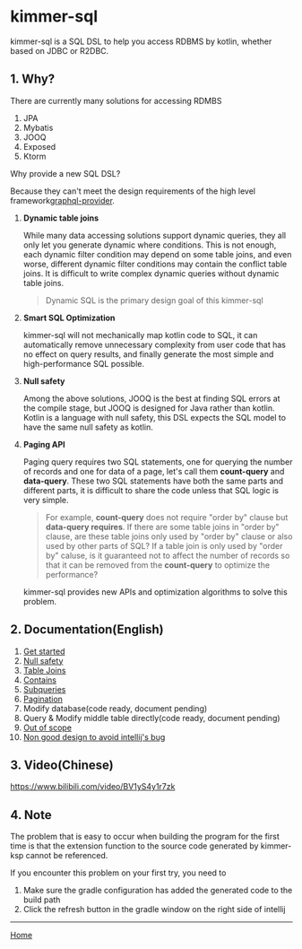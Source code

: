 # kimmer-sql

kimmer-sql is a SQL DSL to help you access RDBMS by kotlin, whether based on JDBC or R2DBC.

## 1. Why?

There are currently many solutions for accessing RDMBS

1. JPA
2. Mybatis
3. JOOQ
4. Exposed
5. Ktorm

Why provide a new SQL DSL? 

Because they can't meet the design requirements of the high level framework[graphql-provider](https://github.com/babyfish-ct/graphql-provider).

1. **Dynamic table joins**

   While many data accessing solutions support dynamic queries, they all only let you generate dynamic where conditions. This is not enough, each dynamic filter condition may depend on some table joins, and even worse, different dynamic filter conditions may contain the conflict table joins. It is difficult to write complex dynamic queries without dynamic table joins.
   
   > Dynamic SQL is the primary design goal of this kimmer-sql

2. **Smart SQL Optimization**

   kimmer-sql will not mechanically map kotlin code to SQL, it can automatically remove unnecessary complexity from user code that has no effect on query results, and finally generate the most simple and high-performance SQL possible.

3. **Null safety**

   Among the above solutions, JOOQ is the best at finding SQL errors at the compile stage, but JOOQ is designed for Java rather than kotlin. Kotlin is a language with null safety, this DSL expects the SQL model to have the same null safety as kotlin.

4. **Paging API**

   Paging query requires two SQL statements, one for querying the number of records and one for data of a page, let's call them **count-query** and **data-query**. These two SQL statements have both the same parts and different parts, it is difficult to share the code unless that SQL logic is very simple.

   > For example, **count-query** does not require "order by" clause but **data-query requires**. If there are some table joins in "order by" clause, are these table joins only used by "order by" clause or also used by other parts of SQL? If a table join is only used by "order by" caluse, is it guaranteed not to affect the number of records so that it can be removed from the **count-query** to optimize the performance?

   kimmer-sql provides new APIs and optimization algorithms to solve this problem.

## 2. Documentation(English)

1. [Get started](./get-started.md)
2. [Null safety](./null-safety.md)
3. [Table Joins](./table-joins.md)
4. [Contains](./contains.md)
5. [Subqueries](./subqueries.md)
6. [Pagination](./pagination.md)
7. Modify database(code ready, document pending) 
8. Query & Modify middle table directly(code ready, document pending) 
9. [Out of scope](./out-of-scope.md)
10. [Non good design to avoid intellij's bug](intellij-bug.md)


## 3. Video(Chinese)
https://www.bilibili.com/video/BV1yS4y1r7zk

## 4. Note 

The problem that is easy to occur when building the program for the first time is that the extension function to the source code generated by kimmer-ksp cannot be referenced.

If you encounter this problem on your first try, you need to

1. Make sure the gradle configuration has added the generated code to the build path
2. Click the refresh button in the gradle window on the right side of intellij


--------------------

[Home](https://github.com/babyfish-ct/kimmer)
